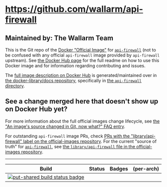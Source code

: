 # https://github.com/wallarm/api-firewall

## Maintained by: The Wallarm Team

This is the Git repo of the [Docker "Official Image"](https://github.com/docker-library/official-images#what-are-official-images) for [`api-firewall`](https://hub.docker.com/_/api-firewall/) (not to be confused with any official `api-firewall` image provided by `api-firewall` upstream). See [the Docker Hub page](https://hub.docker.com/_/api-firewall/) for the full readme on how to use this Docker image and for information regarding contributing and issues.

The [full image description on Docker Hub](https://hub.docker.com/_/api-firewall/) is generated/maintained over in [the docker-library/docs repository](https://github.com/docker-library/docs), specifically in [the `api-firewall` directory](https://github.com/docker-library/docs/tree/master/api-firewall).

## See a change merged here that doesn't show up on Docker Hub yet?

For more information about the full official images change lifecycle, see [the "An image's source changed in Git, now what?" FAQ entry](https://github.com/docker-library/faq#an-images-source-changed-in-git-now-what).

For outstanding `api-firewall` image PRs, check [PRs with the "library/api-firewall" label on the official-images repository](https://github.com/docker-library/official-images/labels/library%2Fapi-firewall). For the current "source of truth" for [`api-firewall`](https://hub.docker.com/_/api-firewall/), see [the `library/api-firewall` file in the official-images repository](https://github.com/docker-library/official-images/blob/master/library/api-firewall).

---

| Build | Status | Badges | (per-arch) |
|:-:|:-:|:-:|:-:|
| [![put-shared build status badge](https://img.shields.io/jenkins/s/https/doi-janky.infosiftr.net/job/put-shared/job/heavy.svg?label=put-shared)](https://doi-janky.infosiftr.net/job/put-shared/job/heavy/) |

<!-- THIS FILE IS GENERATED BY https://github.com/docker-library/docs/blob/master/generate-repo-stub-readme.sh -->
